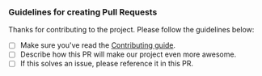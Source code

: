 ### Guidelines for creating Pull Requests

Thanks for contributing to the project. Please follow the guidelines
below:

  - [ ] Make sure you've read the [Contributing guide](CONTRIBUTING.md).
  - [ ] Describe how this PR will make our project even more awesome.
  - [ ] If this solves an issue, please reference it in this PR.
